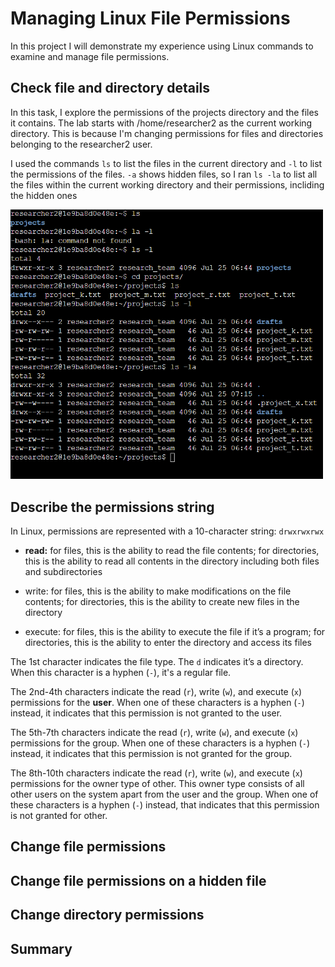 # Managing Linux File Permissions
In this project I will demonstrate my experience using Linux commands to examine and manage file permissions.
## Check file and directory details
In this task, I explore the permissions of the projects directory and the files it contains. The lab starts with /home/researcher2 as the current working directory. This is because I'm changing permissions for files and directories belonging to the researcher2 user.

I used the commands <code>ls</code> to list the files in the current directory and <code>-l</code> to list the permissions of the files. <code>-a</code> shows hidden files, so I ran <code>ls -la</code> to list all the files within the current working directory and their permissions, incliding the hidden ones

<img src="images/examiningfiles.png" width=500>

## Describe the permissions string
In Linux, permissions are represented with a 10-character string: <code>drwxrwxrwx</code> <br>
- <b>read:</b> for files, this is the ability to read the file contents; for directories, this is the ability to read all contents in the directory including both files and subdirectories

- write: for files, this is the ability to make modifications on the file contents; for directories, this is the ability to create new files in the directory

- execute: for files, this is the ability to execute the file if it’s a program; for directories, this is the ability to enter the directory and access its files

The 1st character indicates the file type. The <code>d</code> indicates it’s a directory. When this character is a hyphen (<code>-</code>), it's a regular file.

The 2nd-4th characters indicate the read (<code>r</code>), write (<code>w</code>), and execute (<code>x</code>) permissions for the <b>user</b>. When one of these characters is a hyphen (<code>-</code>) instead, it indicates that this permission is not granted to the user.<br>


The 5th-7th characters indicate the read (<code>r</code>), write (<code>w</code>), and execute (<code>x</code>) permissions for the group. When one of these characters is a hyphen (<code>-</code>) instead, it indicates that this permission is not granted for the group.

The 8th-10th characters indicate the read (<code>r</code>), write (<code>w</code>), and execute (<code>x</code>) permissions for the owner type of other. This owner type consists of all other users on the system apart from the user and the group. When one of these characters is a hyphen (<code>-</code>) instead, that indicates that this permission is not granted for other.

## Change file permissions

## Change file permissions on a hidden file

## Change directory permissions

## Summary

## 
